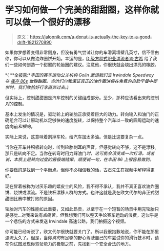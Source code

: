 # 学习如何做一个完美的甜甜圈，这样你就可以做一个很好的漂移

> 原文：<https://jalopnik.com/a-donut-is-actually-the-key-to-a-good-drift-1821270890>

如果你梦想着变得非常侧身，但没有勇气尝试让你的车滑离墙壁几英寸，信不信由你，你可以从做油炸圈饼开始。幸运的是，[D 级方程式职业漂流者肯·古希](https://jalopnik.com/tag/ken-gushi#_ga=2.250311046.1431176927.1512283297-773510454.1489696011) 给了我们一些如何创造一个甜蜜的轮胎圈的建议。注意他，你很快就会烧出漂亮的橡胶。



*( **全披露:**丰田的赛车运动公关机构 Golin 邀请我们去 Irwindale Speedway 在* [*库存 86s*](https://jalopnik.com/2017-toyota-86-the-jalopnik-review-1793434060) *做甜甜圈。当他们向我保证真正的油炸圈饼将在免费的自助早餐中提供时，我们收拾好行李直奔过去。)*

但实际上，控制甜甜圈是汽车控制的关键组成部分。至少，那种应该看出来的控制*对*的控制。

基本上发生的情况是，驱动轮上的轮胎正承受着巨大的动力。转向输入和油门的正确组合可以让原动机以足够快的速度旋转，以保持整个汽车以一致的圆周运动的速度向前*和横向*。

实际上来说，这意味着割掉车轮，给汽车加太多油。但是比这要复杂一点。

当你在开车并积极转向时，听到轮胎刺耳的声音，但感觉转向不够，这不是漂移。那只是转向不足。当你在转弯时用力踩油门*时，这可能会演变成一次打滑。或者说，本质上是转向过度的最极端结果。顺便说一句，在丰田 86 上很容易做到。*

你要做的是找到一个平衡点。但你不必相信我的话，古石先生在视频中解释得更好。

现在冒着被称为讨厌乐趣的嬉皮士的风险，我不得不承认，我并不真正喜欢油炸圈饼、烧饼或漂流。不是铁杆漂移人群的方式。也许这就是我在欧文代尔的非正式甜甜圈比赛中被打败的原因。

轮胎对汽车的性能如此重要，又如此昂贵，以至于在一个短暂的场景中用完轮胎只是感觉...对我来说有点痛苦。但我想我们可以整天争论赛车运动的浪费，这似乎是一个悲伤的方式来发送 Irwindale 高速公路，我们拍摄这个视频。

你可能已经听说了，欧文代尔很快就要关门了。所以我很抱歉地说，你不能在那里漂流太久了。但是，当你*真的*有足够的野心驾驶自己的车尝试你的滑行技术时，请在你试图发现你驾驶能力的极限之前，先找到一个安全合法的地方。